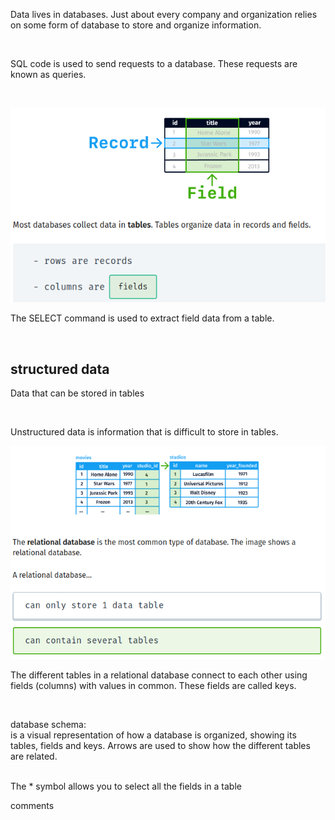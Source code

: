 Data lives in databases. Just about every company and organization relies on some form of database to store and organize information.


<br>

SQL code is used to send requests to a database. These requests are known as queries.

<br>

![sql](./img/sql.png)

The SELECT command is used to extract field data from a table․

<br>

## structured data
Data that can be stored in tables

<br>

Unstructured data is information that is difficult to store in tables.

![relational](./img/relational.png)

The different tables in a relational database connect to each other using fields (columns) with values in common. These fields are called keys.

<br>

database schema:
<br>
is a visual representation of how a database is organized, showing its tables, fields and keys. Arrows are used to show how the different tables are related.

<br>
The * symbol allows you to select all the fields in a table


<br>

comments